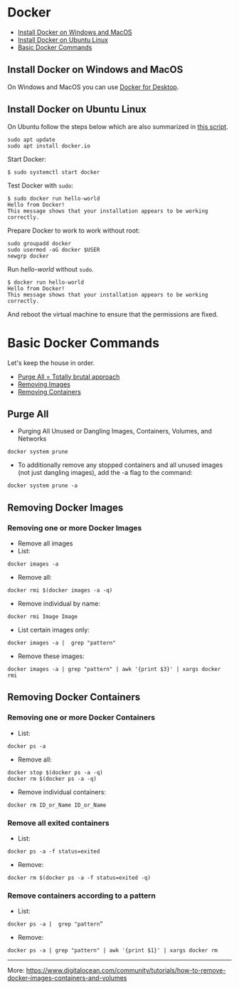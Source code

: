 # Docker

* [Install Docker on Windows and MacOS](#install-docker-on-windows-and-macos)
* [Install Docker on Ubuntu Linux](#install-docker-on-ubuntu-linux)
* [Basic Docker Commands](#basic-docker-commands)
  

## Install Docker on Windows and MacOS
On Windows and MacOS you can use [Docker for Desktop][DockerDesktop].

## Install Docker on Ubuntu Linux
On Ubuntu follow the steps below which are also summarized in [this script](code/docker.sh).
```
sudo apt update
sudo apt install docker.io
```

Start Docker:
```
$ sudo systemctl start docker
```

Test Docker with `sudo`:
```
$ sudo docker run hello-world
Hello from Docker!
This message shows that your installation appears to be working correctly.
```

Prepare Docker to work to work without root:
```
sudo groupadd docker
sudo usermod -aG docker $USER
newgrp docker
```
Run *hello-world* without `sudo`.
```
$ docker run hello-world
Hello from Docker!
This message shows that your installation appears to be working correctly.
```
And reboot the virtual machine to ensure that the permissions are fixed.


# Basic Docker Commands

Let's keep the house in order.
* [Purge All = Totally brutal approach](#purge-all)
* [Removing Images](#removing-docker-images)
* [Removing Containers](#removing-docker-containers)


## Purge All

* Purging All Unused or Dangling Images, Containers, Volumes, and Networks
```
docker system prune
```
* To additionally remove any stopped containers and all unused images (not just dangling images), add the -a flag to the command:
```
docker system prune -a
```

## Removing Docker Images

### Removing one or more Docker Images

* Remove all images
* List:
```
docker images -a
```
* Remove all:
```
docker rmi $(docker images -a -q)
```

* Remove individual by name:
```
docker rmi Image Image
```

* List certain images only:
```
docker images -a |  grep "pattern"
```

* Remove these images:
```
docker images -a | grep "pattern" | awk '{print $3}' | xargs docker rmi
```

## Removing Docker Containers

### Removing one or more Docker Containers

* List:
```
docker ps -a
```

* Remove all:
```
docker stop $(docker ps -a -q)
docker rm $(docker ps -a -q)
```

* Remove individual containers:
```
docker rm ID_or_Name ID_or_Name
```


### Remove all exited containers

* List:
```
docker ps -a -f status=exited
```

* Remove:
```
docker rm $(docker ps -a -f status=exited -q)
```


### Remove containers according to a pattern

* List:
```
docker ps -a |  grep "pattern”
```

* Remove:
```
docker ps -a | grep "pattern" | awk '{print $1}' | xargs docker rm
```

---
More: https://www.digitalocean.com/community/tutorials/how-to-remove-docker-images-containers-and-volumes




[DockerDesktop]: https://www.docker.com/products/docker-desktop

